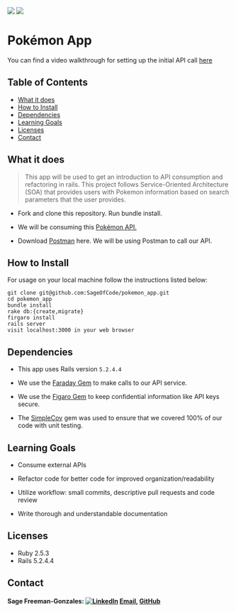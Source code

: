 <!-- Shields -->
![](https://img.shields.io/badge/Rails-5.2.4-informational?style=flat&logo=<LOGO_NAME>&logoColor=white&color=2bbc8a)
![](https://img.shields.io/badge/Ruby-2.5.3-orange)

# Pokémon App

You can find a video walkthrough for setting up the initial API call [here](https://www.youtube.com/watch?v=NXg3oE5JMm0&pbjreload=101)

## Table of Contents
  - [What it does](#what-it-does)
  - [How to Install](#how-to-install)
  - [Dependencies](#dependencies)
  - [Learning Goals](#learning-goals)
  - [Licenses](#licenses)
  - [Contact](#contact)
  
## What it does

> This app will be used to get an introduction to API consumption and refactoring in rails. This project follows Service-Oriented Architecture (SOA) that provides users with Pokemon information based on search parameters that the user provides.

* Fork and clone this repository. Run bundle install.

* We will be consuming this [Pokémon API.](https://pokeapi.co/) 

* Download [Postman](https://www.postman.com/downloads/) here. We will be using Postman to call our API.

## How to Install

For usage on your local machine follow the instructions listed below:

```
git clone git@github.com:SageOfCode/pokemon_app.git
cd pokemon_app
bundle install
rake db:{create,migrate}
firgaro install
rails server
visit localhost:3000 in your web browser
```

## Dependencies

* This app uses Rails version `5.2.4.4`

* We use the [Faraday Gem](https://github.com/lostisland/faraday) to make calls to our API service.

* We use the [Figaro Gem](https://github.com/laserlemon/figaro) to keep confidential information like API keys secure.

* The [SimpleCov](https://github.com/simplecov-ruby/simplecov) gem was used to ensure that we covered 100% of our code with unit testing. 


## Learning Goals

  * Consume external APIs

  * Refactor code for better code for improved organization/readability

  * Utilize workflow: small commits, descriptive pull requests and code review

  * Write thorough and understandable documentation

## Licenses

  * Ruby 2.5.3
  * Rails 5.2.4.4
  
## Contact
    
#### Sage Freeman-Gonzales: [![LinkedIn][linkedin-shield]](https://www.linkedin.com/in/sagefreemangonzales/)  [Email](mailto:sagegonzales15@gmail.com), [GitHub](https://github.com/SageOfCode)

<!-- MARKDOWN LINKS -->
[linkedin-shield]: https://img.shields.io/badge/-LinkedIn-black.svg?style=flat-square&logo=linkedin&colorB=555
